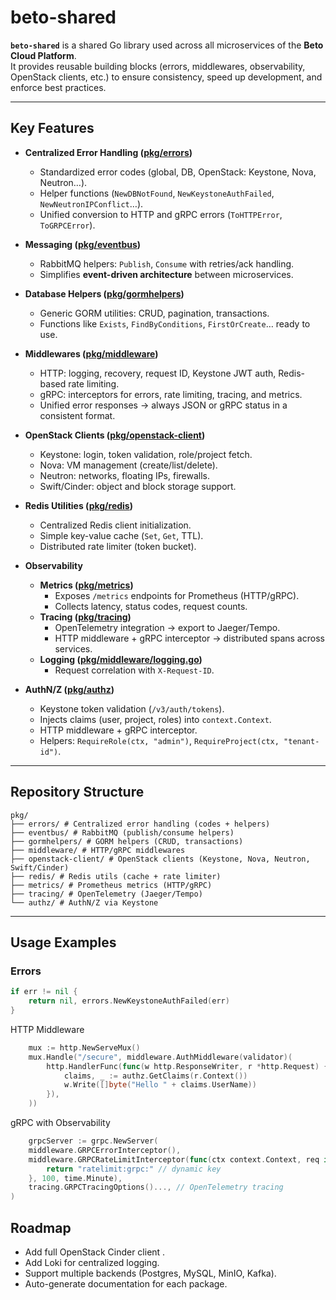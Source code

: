 # beto-shared

**`beto-shared`** is a shared Go library used across all microservices of the **Beto Cloud Platform**.  
It provides reusable building blocks (errors, middlewares, observability, OpenStack clients, etc.) to ensure consistency, speed up development, and enforce best practices.

---

##  Key Features

- **Centralized Error Handling ([pkg/errors](./pkg/errors))**
  - Standardized error codes (global, DB, OpenStack: Keystone, Nova, Neutron…).
  - Helper functions (`NewDBNotFound`, `NewKeystoneAuthFailed`, `NewNeutronIPConflict`…).
  - Unified conversion to HTTP and gRPC errors (`ToHTTPError`, `ToGRPCError`).

- **Messaging ([pkg/eventbus](./pkg/eventbus))**
  - RabbitMQ helpers: `Publish`, `Consume` with retries/ack handling.
  - Simplifies **event-driven architecture** between microservices.

- **Database Helpers ([pkg/gormhelpers](./pkg/gormhelpers))**
  - Generic GORM utilities: CRUD, pagination, transactions.
  - Functions like `Exists`, `FindByConditions`, `FirstOrCreate`… ready to use.

- **Middlewares ([pkg/middleware](./pkg/middleware))**
  - HTTP: logging, recovery, request ID, Keystone JWT auth, Redis-based rate limiting.
  - gRPC: interceptors for errors, rate limiting, tracing, and metrics.
  - Unified error responses → always JSON or gRPC status in a consistent format.

- **OpenStack Clients ([pkg/openstack-client](./pkg/openstack-client))**
  - Keystone: login, token validation, role/project fetch.
  - Nova: VM management (create/list/delete).
  - Neutron: networks, floating IPs, firewalls.
  - Swift/Cinder: object and block storage support.

- **Redis Utilities ([pkg/redis](./pkg/redis))**
  - Centralized Redis client initialization.
  - Simple key-value cache (`Set`, `Get`, TTL).
  - Distributed rate limiter (token bucket).

- **Observability**
  - **Metrics ([pkg/metrics](./pkg/metrics))**
    - Exposes `/metrics` endpoints for Prometheus (HTTP/gRPC).
    - Collects latency, status codes, request counts.
  - **Tracing ([pkg/tracing](./pkg/tracing))**
    - OpenTelemetry integration → export to Jaeger/Tempo.
    - HTTP middleware + gRPC interceptor → distributed spans across services.
  - **Logging ([pkg/middleware/logging.go](./pkg/middleware/logging.go))**
    - Request correlation with `X-Request-ID`.

- **AuthN/Z ([pkg/authz](./pkg/authz))**
  - Keystone token validation (`/v3/auth/tokens`).
  - Injects claims (user, project, roles) into `context.Context`.
  - HTTP middleware + gRPC interceptor.
  - Helpers: `RequireRole(ctx, "admin")`, `RequireProject(ctx, "tenant-id")`.

---

## Repository Structure
```
pkg/
├── errors/ # Centralized error handling (codes + helpers)
├── eventbus/ # RabbitMQ (publish/consume helpers)
├── gormhelpers/ # GORM helpers (CRUD, transactions)
├── middleware/ # HTTP/gRPC middlewares
├── openstack-client/ # OpenStack clients (Keystone, Nova, Neutron, Swift/Cinder)
├── redis/ # Redis utils (cache + rate limiter)
├── metrics/ # Prometheus metrics (HTTP/gRPC)
├── tracing/ # OpenTelemetry (Jaeger/Tempo)
└── authz/ # AuthN/Z via Keystone
```

---

## Usage Examples

### Errors
```go
if err != nil {
    return nil, errors.NewKeystoneAuthFailed(err)
}
```
HTTP Middleware
```go
    mux := http.NewServeMux()
    mux.Handle("/secure", middleware.AuthMiddleware(validator)(
        http.HandlerFunc(func(w http.ResponseWriter, r *http.Request) {
            claims, _ := authz.GetClaims(r.Context())
            w.Write([]byte("Hello " + claims.UserName))
        }),
    ))
```
gRPC with Observability
```go
    grpcServer := grpc.NewServer(
    middleware.GRPCErrorInterceptor(),
    middleware.GRPCRateLimitInterceptor(func(ctx context.Context, req interface{}) string {
        return "ratelimit:grpc:" // dynamic key
    }, 100, time.Minute),
    tracing.GRPCTracingOptions()..., // OpenTelemetry tracing
)
```

 ## Roadmap
   - Add full OpenStack Cinder client .
   - Add Loki for centralized logging.
   - Support multiple backends (Postgres, MySQL, MinIO, Kafka).
   - Auto-generate documentation for each package.